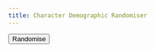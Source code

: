 ```yaml
---
title: Character Demographic Randomiser
---
```

<script>
function Randomise() {
	var html = "";
	var x;

	html += "<hr>";
	html += "<table>";

	html += "<tr><td>Metatype</td><td>";
	x = Math.random();
	if (x < 0.66) {
		html += "Human";
	} else if (x < (0.66 + 0.11)) {
		html += "Elf";
	} else if (x < (0.66 + 0.11 + 0.05)) {
		html += "Dwarf";
	} else if (x < (0.66 + 0.11 + 0.05 + 0.14)) {
		html += "Ork";
	} else if (x < (0.66 + 0.11 + 0.05 + 0.14 + 0.03)) {
		html += "Troll";
	} else {
		html += "Other";
	}
	html += "</td></tr>";

	html += "<tr><td>Gender</td><td>";
	x = Math.random();
	if (x < 0.5) {
		html += "Male";
	} else {
		html += "Female";
	}
	html += "</td></tr>";

	html += "<tr><td>Ethnicity</td><td>";
	x = Math.random();
	if (x < 0.69) {
		html += "English";
	} else if (x < (0.69 + 0.18)) {
		html += "Celtic";
	} else if (x < (0.69 + 0.18 + 0.04)) {
		html += "Afro-Caribbean";
	} else if (x < (0.69 + 0.18 + 0.04 + 0.04)) {
		html += "Indian";
	} else {
		html += "Other";
	}
	html += "</td></tr>";

	html += "<tr><td>Religion</td><td>";
	x = Math.random();
	if (x < 0.33) {
		html += "Anglican (Church of England)";
	} else if (x < (0.33 + 0.19)) {
		html += "Druidic/Neo-Pagan";
	} else if (x < (0.33 + 0.19 + 0.13)) {
		html += "Roman Catholic";
	} else if (x < (0.33 + 0.19 + 0.13 + 0.14)) {
		html += "Unaffiliated/Other";
	} else {
		html += "-";
	}
	html += "</td></tr>";

	html += "<tr><td>Education</td><td>";
	x = Math.random();
	if (x < 0.13) {
		html += "Less Than 12 Years";
	} else if (x < (0.13 + 0.46)) {
		html += "High School Equivalency";
	} else if (x < (0.13 + 0.46 + 0.29)) {
		html += "College Degrees";
	} else {
		html += "Advanced Degrees";
	}
	html += "</td></tr>";

	html += "<tr><td>Special</td><td>";
	x = Math.random();
	if (x < 0.02) {
		html += "Awakened";
	} else if (x < (0.02 + 0.01)) {
		html += "Technomancer";
	} else {
		html += "-";
	}
	html += "</td></tr>";

	html += "</table>";

	var theDiv = document.getElementById("Character");
	theDiv.innerHTML = html + theDiv.innerHTML;
}
</script>

<button onclick="Randomise()">Randomise</button>

<div id="Character">
</div>
